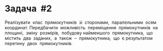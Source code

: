 # Задача​ ​ #2
Реалізувати​ ​ клас​ ​ прямокутників​ ​ зі​ ​ сторонами,​ ​ паралельними​ ​ осям​ ​ координат. Передбачити​ ​ можливість​ ​ переміщення​ ​ прямокутників​ ​ на​ ​ площині,​ ​ зміну​ ​ розмірів,​ ​ побудову найменшого​ ​ прямокутника,​ ​ що​ ​ містить​ ​ два​ ​ заданих,​ ​ а​ ​ також​ ​ –​ ​ прямокутника,​ ​ що​ ​ є результатом​ ​ перетину​ ​ двох​ ​ прямокутників. 
